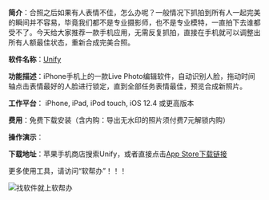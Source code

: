 **简介**：合照之后如果有人表情不佳，怎么办呢？一般情况下抓拍到所有人一起完美的瞬间并不容易，毕竟我们都不是专业摄影师，也不是专业模特，一直拍下去谁都受不了。今天给大家推荐一款手机应用，无需反复抓拍，直接在手机就可以调整出所有人额最佳状态，重新合成完美合照。

**软件名称**：[Unify](https://weunify.app/)

**功能描述**：iPhone手机上的一款Live Photo编辑软件，自动识别人脸，拖动时间轴点击表情最好的人脸进行锁定，直到全部任务表情最佳，预览合成新照片。

**工作平台**： iPhone, iPad, iPod touch, iOS 12.4 或更高版本 

**费用**：免费下载安装（含内购：导出无水印的照片须付费7元解锁内购）

**操作演示**：

**下载地址**：苹果手机商店搜索Unify，或者直接点击[App Store下载链接](https://apps.apple.com/cn/app/unify-live-photo-editor/id1480607975?ref=appinn)

更多使用工具，请访问“软帮办”！！！

![找软件就上软帮办](http://118.24.202.12:81/rbbUpload/20190903/1567471807080068812.jpg)

